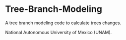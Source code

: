 # Tree-Branch-Modeling
A tree branch modeling code to calculate trees changes.

National Autonomous University of Mexico (UNAM).
